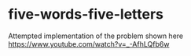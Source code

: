 # five-words-five-letters
Attempted implementation of the problem shown here https://www.youtube.com/watch?v=_-AfhLQfb6w
